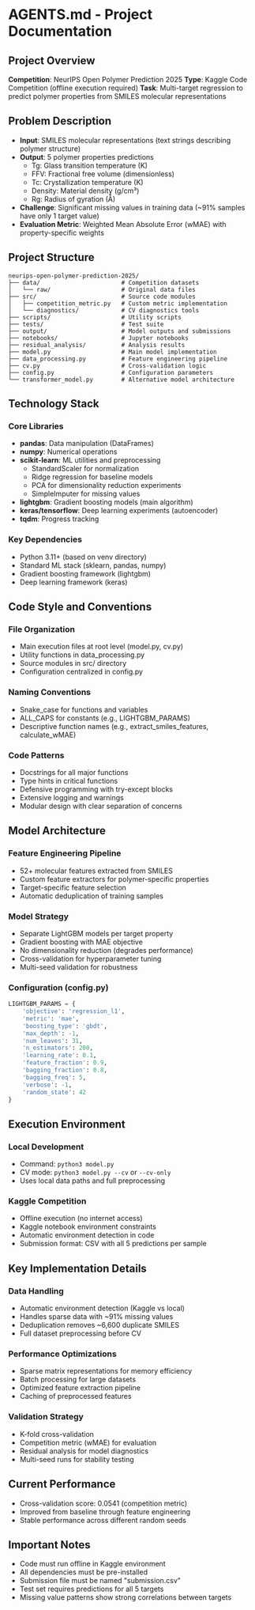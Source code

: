 # AGENTS.md - Project Documentation

## Project Overview
**Competition**: NeurIPS Open Polymer Prediction 2025
**Type**: Kaggle Code Competition (offline execution required)
**Task**: Multi-target regression to predict polymer properties from SMILES molecular representations

## Problem Description
- **Input**: SMILES molecular representations (text strings describing polymer structure)
- **Output**: 5 polymer properties predictions
  - Tg: Glass transition temperature (K)
  - FFV: Fractional free volume (dimensionless)
  - Tc: Crystallization temperature (K)
  - Density: Material density (g/cm³)
  - Rg: Radius of gyration (Å)
- **Challenge**: Significant missing values in training data (~91% samples have only 1 target value)
- **Evaluation Metric**: Weighted Mean Absolute Error (wMAE) with property-specific weights

## Project Structure
```
neurips-open-polymer-prediction-2025/
├── data/                       # Competition datasets
│   └── raw/                    # Original data files
├── src/                        # Source code modules
│   ├── competition_metric.py   # Custom metric implementation
│   └── diagnostics/            # CV diagnostics tools
├── scripts/                    # Utility scripts
├── tests/                      # Test suite
├── output/                     # Model outputs and submissions
├── notebooks/                  # Jupyter notebooks
├── residual_analysis/          # Analysis results
├── model.py                    # Main model implementation
├── data_processing.py          # Feature engineering pipeline
├── cv.py                       # Cross-validation logic
├── config.py                   # Configuration parameters
└── transformer_model.py        # Alternative model architecture
```

## Technology Stack
### Core Libraries
- **pandas**: Data manipulation (DataFrames)
- **numpy**: Numerical operations
- **scikit-learn**: ML utilities and preprocessing
  - StandardScaler for normalization
  - Ridge regression for baseline models
  - PCA for dimensionality reduction experiments
  - SimpleImputer for missing values
- **lightgbm**: Gradient boosting models (main algorithm)
- **keras/tensorflow**: Deep learning experiments (autoencoder)
- **tqdm**: Progress tracking

### Key Dependencies
- Python 3.11+ (based on venv directory)
- Standard ML stack (sklearn, pandas, numpy)
- Gradient boosting framework (lightgbm)
- Deep learning framework (keras)

## Code Style and Conventions
### File Organization
- Main execution files at root level (model.py, cv.py)
- Utility functions in data_processing.py
- Source modules in src/ directory
- Configuration centralized in config.py

### Naming Conventions
- Snake_case for functions and variables
- ALL_CAPS for constants (e.g., LIGHTGBM_PARAMS)
- Descriptive function names (e.g., extract_smiles_features, calculate_wMAE)

### Code Patterns
- Docstrings for all major functions
- Type hints in critical functions
- Defensive programming with try-except blocks
- Extensive logging and warnings
- Modular design with clear separation of concerns

## Model Architecture
### Feature Engineering Pipeline
- 52+ molecular features extracted from SMILES
- Custom feature extractors for polymer-specific properties
- Target-specific feature selection
- Automatic deduplication of training samples

### Model Strategy
- Separate LightGBM models per target property
- Gradient boosting with MAE objective
- No dimensionality reduction (degrades performance)
- Cross-validation for hyperparameter tuning
- Multi-seed validation for robustness

### Configuration (config.py)
```python
LIGHTGBM_PARAMS = {
    'objective': 'regression_l1',
    'metric': 'mae',
    'boosting_type': 'gbdt',
    'max_depth': -1,
    'num_leaves': 31,
    'n_estimators': 200,
    'learning_rate': 0.1,
    'feature_fraction': 0.9,
    'bagging_fraction': 0.8,
    'bagging_freq': 5,
    'verbose': -1,
    'random_state': 42
}
```

## Execution Environment
### Local Development
- Command: `python3 model.py`
- CV mode: `python3 model.py --cv` or `--cv-only`
- Uses local data paths and full preprocessing

### Kaggle Competition
- Offline execution (no internet access)
- Kaggle notebook environment constraints
- Automatic environment detection in code
- Submission format: CSV with all 5 predictions per sample

## Key Implementation Details
### Data Handling
- Automatic environment detection (Kaggle vs local)
- Handles sparse data with ~91% missing values
- Deduplication removes ~6,600 duplicate SMILES
- Full dataset preprocessing before CV

### Performance Optimizations
- Sparse matrix representations for memory efficiency
- Batch processing for large datasets
- Optimized feature extraction pipeline
- Caching of preprocessed features

### Validation Strategy
- K-fold cross-validation
- Competition metric (wMAE) for evaluation
- Residual analysis for model diagnostics
- Multi-seed runs for stability testing

## Current Performance
- Cross-validation score: 0.0541 (competition metric)
- Improved from baseline through feature engineering
- Stable performance across different random seeds

## Important Notes
- Code must run offline in Kaggle environment
- All dependencies must be pre-installed
- Submission file must be named "submission.csv"
- Test set requires predictions for all 5 targets
- Missing value patterns show strong correlations between targets